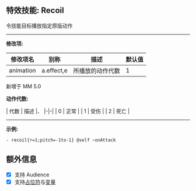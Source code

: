 特效技能: Recoil
--------------

令技能目标播放指定原版动作

---

**修改项:**

| 修改项名 | 别称    | 描述                                                                                                    | 默认值 |
|-----------|------------|----------------------------------------------------------------------------------------------------------------|---------------|
| animation           | a.effect,e     | 所播放的动作代数 | 1              |

新增于 MM 5.0

**动作代数:**

| 代数 | 描述 |、
|-|-|
| 0 | 正常 |
| 1 | 受伤 |
| 2 | 死亡 |

---



**示例:**

```
- recoil{r=1;pitch=-1to-1} @self ~onAttack
```

额外信息
---

- [x] 支持 Audience
- [x] 支持[占位符](/技能/占位符)与[变量](/技能/变量)